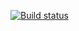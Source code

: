 [![Build status](https://ci.appveyor.com/api/projects/status/ka5nm111eht4fhsk?svg=true)](https://ci.appveyor.com/project/FishaIe/patternsex1)
